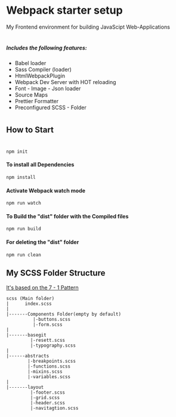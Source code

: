 # Webpack starter setup

 My Frontend environment for building JavaScipt Web-Applications
#
##### Includes the following features:

- Babel loader
- Sass Compiler (loader)
- HtmlWebpackPlugin
- Webpack Dev Server with HOT reloading
- Font - Image - Json loader
- Source Maps
- Prettier Formatter
- Preconfigured SCSS - Folder

#

## How to Start 
#
```
npm init
```
#### To install all Dependencies
```
npm install
```

#### Activate Webpack watch mode
```
npm run watch 
```

#### To Build the "dist" folder with the Compiled files
```
npm run build
```
#### For deleting the "dist" folder
```
npm run clean
```



## My SCSS Folder Structure


[It's based on the 7 - 1 Pattern](https://sass-guidelin.es/#architecture)

```
scss (Main folder)
|      index.scss
|
|-------Components Folder(empty by default)
          |-buttons.scss
          |-form.scss
|
|-------basegit 
         |-resett.scss
         |-typography.scss
|
|------abstracts
        |-breakpoints.scss
        |-functions.scss
        |-mixins.scss
        |-variables.scss
|
|-------layout
         |-footer.scss
         |-grid.scss
         |-header.scss
         |-navitagtion.scss
        
```